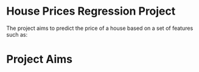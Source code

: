 # **House Prices Regression Project**
The project aims to predict the price of a house based on a set of features such as: 
 # **Project Aims** 

